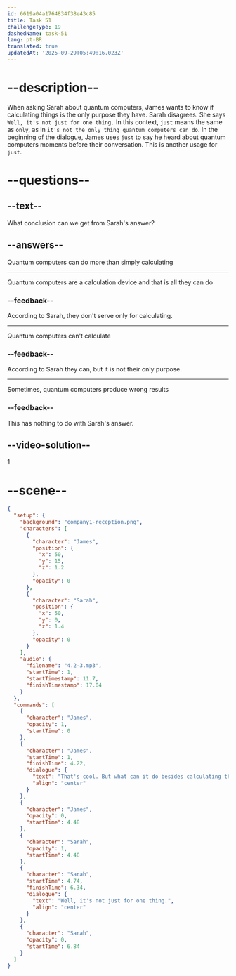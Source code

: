 ```yaml
---
id: 6619a04a1764834f38e43c85
title: Task 51
challengeType: 19
dashedName: task-51
lang: pt-BR
translated: true
updatedAt: '2025-09-29T05:49:16.023Z'
---
```


<!-- (Audio) James: That's cool. But what can it do besides calculating things? Sarah: Well, it's not just for one thing. -->

# --description--

When asking Sarah about quantum computers, James wants to know if calculating things is the only purpose they have. Sarah disagrees. She says `Well, it's not just for one thing.` In this context, `just` means the same as `only`, as in `it's not the only thing quantum computers can do`.
In the beginning of the dialogue, James uses `just` to say he heard about quantum computers moments before their conversation. This is another usage for `just`.

# --questions--

## --text--

What conclusion can we get from Sarah's answer?


## --answers--

Quantum computers can do more than simply calculating

---

Quantum computers are a calculation device and that is all they can do

### --feedback--

According to Sarah, they don't serve only for calculating.

---

Quantum computers can't calculate

### --feedback--

According to Sarah they can, but it is not their only purpose.

---

Sometimes, quantum computers produce wrong results

### --feedback--

This has nothing to do with Sarah's answer.

## --video-solution--

1

# --scene--

```json
{
  "setup": {
    "background": "company1-reception.png",
    "characters": [
      {
        "character": "James",
        "position": {
          "x": 50,
          "y": 15,
          "z": 1.2
        },
        "opacity": 0
      },
      {
        "character": "Sarah",
        "position": {
          "x": 50,
          "y": 0,
          "z": 1.4
        },
        "opacity": 0
      }
    ],
    "audio": {
      "filename": "4.2-3.mp3",
      "startTime": 1,
      "startTimestamp": 11.7,
      "finishTimestamp": 17.04
    }
  },
  "commands": [
    {
      "character": "James",
      "opacity": 1,
      "startTime": 0
    },
    {
      "character": "James",
      "startTime": 1,
      "finishTime": 4.22,
      "dialogue": {
        "text": "That's cool. But what can it do besides calculating things?",
        "align": "center"
      }
    },
    {
      "character": "James",
      "opacity": 0,
      "startTime": 4.48
    },
    {
      "character": "Sarah",
      "opacity": 1,
      "startTime": 4.48
    },
    {
      "character": "Sarah",
      "startTime": 4.74,
      "finishTime": 6.34,
      "dialogue": {
        "text": "Well, it's not just for one thing.",
        "align": "center"
      }
    },
    {
      "character": "Sarah",
      "opacity": 0,
      "startTime": 6.84
    }
  ]
}
```
